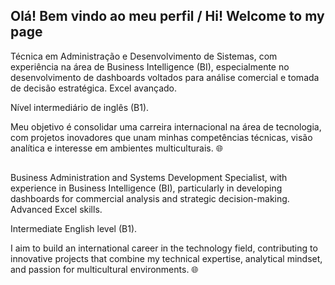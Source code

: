 ## Olá! Bem vindo ao meu perfil / Hi! Welcome to my page

Técnica em Administração e Desenvolvimento de Sistemas, com experiência na área de Business Intelligence (BI), especialmente no desenvolvimento de dashboards voltados para análise comercial e tomada de decisão estratégica. Excel avançado.

Nível intermediário de inglês (B1).

Meu objetivo é consolidar uma carreira internacional na área de tecnologia, com projetos inovadores que unam minhas competências técnicas, visão analítica e interesse em ambientes multiculturais. 🌐

##

Business Administration and Systems Development Specialist, with experience in Business Intelligence (BI), particularly in developing dashboards for commercial analysis and strategic decision-making. Advanced Excel skills.

Intermediate English level (B1).

I aim to build an international career in the technology field, contributing to innovative projects that combine my technical expertise, analytical mindset, and passion for multicultural environments. 🌐



